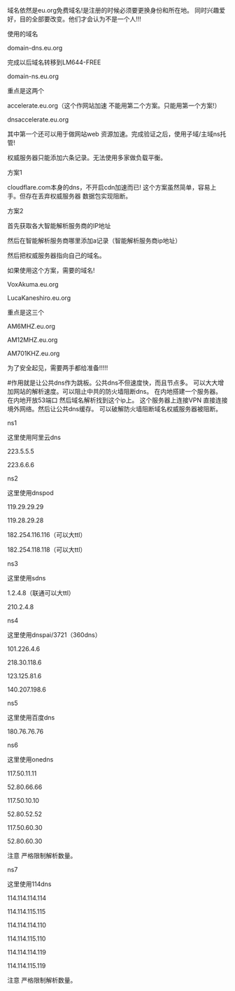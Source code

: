 域名依然是eu.org免费域名!是注册的时候必须要更换身份和所在地。
同时兴趣爱好，目的全部要改变。他们才会认为不是一个人!!!

使用的域名

domain-dns.eu.org

完成以后域名转移到LM644-FREE

domain-ns.eu.org





重点是这两个

accelerate.eu.org（这个作网站加速 不能用第二个方案。只能用第一个方案!）

dnsaccelerate.eu.org

其中第一个还可以用于做网站web 资源加速。完成验证之后，使用子域/主域ns托管!

权威服务器只能添加六条记录。无法使用多家做负载平衡。

方案1

cloudflare.com本身的dns，不开启cdn加速而已!
这个方案虽然简单，容易上手。但存在丢弃权威服务器
数据包实现阻断。


方案2

首先获取各大智能解析服务商的IP地址

然后在智能解析服务商哪里添加a记录（智能解析服务商ip地址）

然后把权威服务器指向自己的域名。


如果使用这个方案，需要的域名!

VoxAkuma.eu.org 

LucaKaneshiro.eu.org

重点是这三个

AM6MHZ.eu.org

AM12MHZ.eu.org

AM701KHZ.eu.org

为了安全起见，需要两手都给准备!!!!!







#作用就是让公共dns作为跳板。公共dns不但速度快，而且节点多。
可以大大增加网站的解析速度。可以阻止中共的防火墙阻断dns。
 在内地搭建一个服务器。在内地开放53端口 然后域名解析找到这个ip上。 
这个服务器上连接VPN 直接连接境外网络。然后让公共dns缓存。
可以破解防火墙阻断域名权威服务器被阻断。


ns1

这里使用阿里云dns

223.5.5.5

223.6.6.6

ns2

这里使用dnspod

119.29.29.29

119.28.29.28

182.254.116.116（可以大ttl）

182.254.118.118（可以大ttl）

ns3

这里使用sdns

1.2.4.8（联通可以大ttl）

210.2.4.8

ns4

这里使用dnspai/3721（360dns）

101.226.4.6

218.30.118.6

123.125.81.6

140.207.198.6

ns5

这里使用百度dns

180.76.76.76

ns6

这里使用onedns

117.50.11.11

52.80.66.66

117.50.10.10

52.80.52.52

117.50.60.30

52.80.60.30

注意 严格限制解析数量。

ns7

这里使用114dns

114.114.114.114

114.114.115.115

114.114.114.110

114.114.115.110

114.114.114.119

114.114.115.119


注意 严格限制解析数量。


